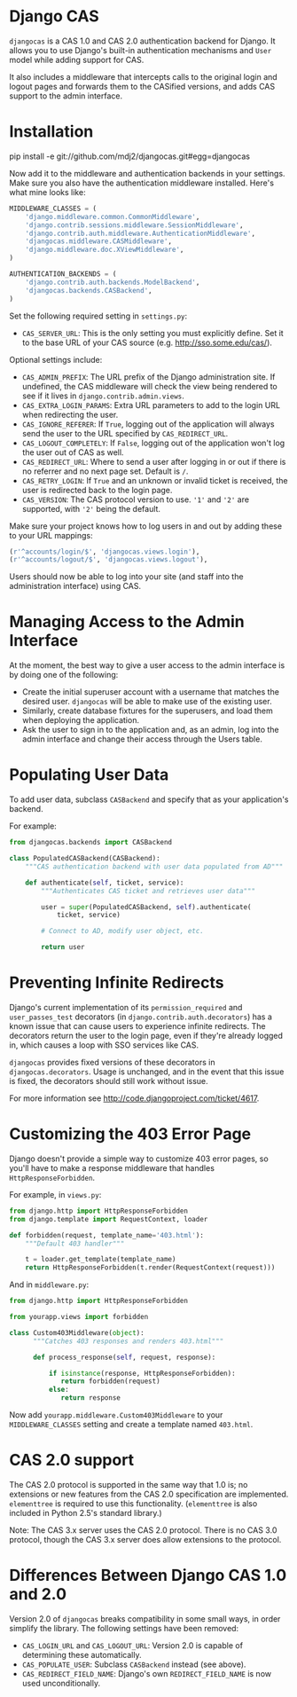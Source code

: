 # Django CAS

`djangocas` is a CAS 1.0 and CAS 2.0 authentication backend for Django. It
allows you to use Django's built-in authentication mechanisms and `User` model
while adding support for CAS.

It also includes a middleware that intercepts calls to the original login
and logout pages and forwards them to the CASified versions, and adds
CAS support to the admin interface.

# Installation

pip install -e git://github.com/mdj2/djangocas.git#egg=djangocas

Now add it to the middleware and authentication backends in your settings.
Make sure you also have the authentication middleware installed. Here's what
mine looks like:

```python
MIDDLEWARE_CLASSES = (
    'django.middleware.common.CommonMiddleware',
    'django.contrib.sessions.middleware.SessionMiddleware',
    'django.contrib.auth.middleware.AuthenticationMiddleware',
    'djangocas.middleware.CASMiddleware',
    'django.middleware.doc.XViewMiddleware',
)

AUTHENTICATION_BACKENDS = (
    'django.contrib.auth.backends.ModelBackend',
    'djangocas.backends.CASBackend',
)
```

Set the following required setting in `settings.py`:

* `CAS_SERVER_URL`: This is the only setting you must explicitly define.
  Set it to the base URL of your CAS source (e.g.
  http://sso.some.edu/cas/).

Optional settings include:

* `CAS_ADMIN_PREFIX`: The URL prefix of the Django administration site.
  If undefined, the CAS middleware will check the view being rendered to
  see if it lives in `django.contrib.admin.views`.
* `CAS_EXTRA_LOGIN_PARAMS`: Extra URL parameters to add to the login URL
  when redirecting the user.
* `CAS_IGNORE_REFERER`: If `True`, logging out of the application will
  always send the user to the URL specified by `CAS_REDIRECT_URL`.
* `CAS_LOGOUT_COMPLETELY`: If `False`, logging out of the application
  won't log the user out of CAS as well.
* `CAS_REDIRECT_URL`: Where to send a user after logging in or out if
  there is no referrer and no next page set. Default is `/`.
* `CAS_RETRY_LOGIN`: If `True` and an unknown or invalid ticket is
  received, the user is redirected back to the login page.
* `CAS_VERSION`: The CAS protocol version to use. `'1'` and `'2'` are
  supported, with `'2'` being the default.

Make sure your project knows how to log users in and out by adding these to
your URL mappings:

```python
(r'^accounts/login/$', 'djangocas.views.login'),
(r'^accounts/logout/$', 'djangocas.views.logout'),
```

Users should now be able to log into your site (and staff into the
administration interface) using CAS.


# Managing Access to the Admin Interface

At the moment, the best way to give a user access to the admin interface is
by doing one of the following:

* Create the initial superuser account with a username that matches the
  desired user. `djangocas` will be able to make use of the existing
  user.
* Similarly, create database fixtures for the superusers, and load them
  when deploying the application.
* Ask the user to sign in to the application and, as an admin, log into
  the admin interface and change their access through the Users table.


# Populating User Data

To add user data, subclass `CASBackend` and specify that as your
application's backend.

For example:

```python
from djangocas.backends import CASBackend

class PopulatedCASBackend(CASBackend):
    """CAS authentication backend with user data populated from AD"""

    def authenticate(self, ticket, service):
        """Authenticates CAS ticket and retrieves user data"""

        user = super(PopulatedCASBackend, self).authenticate(
            ticket, service)

        # Connect to AD, modify user object, etc.

        return user
```


# Preventing Infinite Redirects 

Django's current implementation of its `permission_required` and
`user_passes_test` decorators (in `django.contrib.auth.decorators`) has a
known issue that can cause users to experience infinite redirects. The
decorators return the user to the login page, even if they're already logged
in, which causes a loop with SSO services like CAS.

`djangocas` provides fixed versions of these decorators in
`djangocas.decorators`. Usage is unchanged, and in the event that this issue
is fixed, the decorators should still work without issue.

For more information see http://code.djangoproject.com/ticket/4617.


# Customizing the 403 Error Page

Django doesn't provide a simple way to customize 403 error pages, so you'll
have to make a response middleware that handles `HttpResponseForbidden`.

For example, in `views.py`:

```python
from django.http import HttpResponseForbidden
from django.template import RequestContext, loader

def forbidden(request, template_name='403.html'):
    """Default 403 handler"""

    t = loader.get_template(template_name)
    return HttpResponseForbidden(t.render(RequestContext(request)))
```

And in `middleware.py`:

```python
from django.http import HttpResponseForbidden

from yourapp.views import forbidden

class Custom403Middleware(object):
      """Catches 403 responses and renders 403.html"""

      def process_response(self, request, response):

          if isinstance(response, HttpResponseForbidden):
             return forbidden(request)
          else:
             return response
```

Now add `yourapp.middleware.Custom403Middleware` to your `MIDDLEWARE_CLASSES`
setting and create a template named `403.html`.

# CAS 2.0 support

The CAS 2.0 protocol is supported in the same way that 1.0 is; no extensions
or new features from the CAS 2.0 specification are implemented. `elementtree`
is required to use this functionality. (`elementtree` is also included in
Python 2.5's standard library.)

Note: The CAS 3.x server uses the CAS 2.0 protocol. There is no CAS 3.0
protocol, though the CAS 3.x server does allow extensions to the protocol.


# Differences Between Django CAS 1.0 and 2.0 

Version 2.0 of `djangocas` breaks compatibility in some small ways, in order
simplify the library. The following settings have been removed:

* `CAS_LOGIN_URL` and `CAS_LOGOUT_URL`: Version 2.0 is capable of
  determining these automatically.
* `CAS_POPULATE_USER`: Subclass `CASBackend` instead (see above).
* `CAS_REDIRECT_FIELD_NAME`: Django's own `REDIRECT_FIELD_NAME` is now
  used unconditionally.
